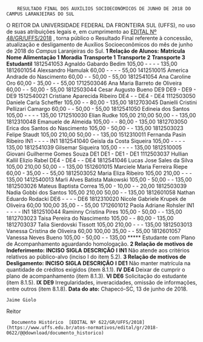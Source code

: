         RESULTADO FINAL DOS AUXÍLIOS SOCIOECONÔMICOS DE JUNHO DE 2018 DO CAMPUS LARANJEIRAS DO SUL  

 O REITOR DA UNIVERSIDADE FEDERAL DA FRONTEIRA SUL (UFFS), no uso de suas atribuições legais e, em cumprimento ao [EDITAL Nº 48/GR/UFFS/2018](https://www.uffs.edu.br/atos-normativos/edital/gr/2018-0048)  , torna público o Resultado Final referente à concessão, atualização e desligamento de Auxílios Socioeconômicos do mês de junho de 2018 do *Campus* Laranjeiras do Sul.  **1 Relação de Alunos:**      **Matrícula**    **Nome**    **Alimentação 1**    **Moradia**    **Transporte 1**    **Transporte 2**    **Transporte 3**    **Estudantil**      1812541053   Agnaldo Gabardo Bedim   105,00   -   -   -   -   135,00     1812601054   Alexsandro Hamulak   60,00   -   -   -   -   55,00     1412510015   America Andrade do Nascimento   60,00   -   -   50,00   -   55,00     1812541054   Ana Caroline Oro   60,00   -   35,00   -   -   55,00     1712503046   Ana Maria Barreto de Oliveira   60,00   -   -   50,00   -   55,00     1812503044   Cesar Augusto Bueno   DE9   DE9   -   DE9   -   DE9     1512540021   Cristiane Aparecida Ribeiro   DE4   -   -   DE4   -   DE4     1112503050   Daniele Carla Scheffer   105,00   -   -   80,00   -   135,00     1812703045   Danielli Cristini Pellizari Camargo   60,00   -   -   50,00   -   55,00     1812541050   Edineia dos Santos   105,00   -   -   -   -   135,00     1712510030   Elian Rudke   105,00   210,00   50,00   -   -   135,00     1812310048   Emanuele de Almeida   105,00   -   -   80,00   -   135,00     1812703050   Erica dos Santos do Nascimento   105,00   -   50,00   -   -   135,00     1812503023   Felipe Staudt   105,00   210,00   50,00   -   -   135,00     1512310011   Fernanda Pasin Ribeiro   IN1   -   -   -   -   IN1     1812541040   Geisla da Costa Siqueira   105,00   -   -   -   -   135,00     1812541039   Gilsemar Siqueira   105,00   -   -   -   -   135,00     1812510005   Giovani Guilherme Gomes Souza   DE1   DE1   -   DE1   -   DE1     1112503037   Hullian Kallil Elizio Rabel   DE4   -   DE4   -   -   DE4     1812541046   Lucas Jose Sales da Silva   105,00   210,00   50,00   -   -   135,00     1512601015   Marciele Maria Ferreira Riepe   60,00   -   35,00   -   -   55,00     1812503052   Maria Eliza Ribeiro   105,00   210,00   -   -   -   135,00     1412540013   Marli Alves Batista Makowski   105,00   -   50,00   -   -   135,00     1812503026   Mateus Baptista Correa   15,00   -   10,00   -   -   20,00     1812503039   Nadia Gobbi dos Santos   105,00   210,00   50,00   -   -   135,00     1812601058   Nathan Eduardo Rodacki   DE6   -   -   -   -   DE6     1812310020   Nicole Gabriele Krupek de Oliveira   60,00   100,00   35,00   -   -   55,00     1712601012   Paola Adriane Rohsler   IN1   -   -   -   -   IN1     1812510044   Raminny Cristina Pires   105,00   -   50,00   -   -   135,00     1812703023   Taisa Pereira do Nascimento   105,00   -   -   80,00   -   135,00     1812703037   Talia Sierdovski Tissott   105,00   210,00   -   -   -   135,00     1812503013   Vanessa Cristina de Oliveira   60,00   100,00   35,00   -   -   55,00     1812601057   Vanessa Neves Bueno   105,00   -   50,00   -   -   135,00     ***** Estudante com Plano de Acompanhamento aguardando homologação.  **2 Relação de motivos de Indeferimento:**      **INCISO**    **SIGLA**    **DESCRIÇÃO**      **I**    **IN1**    Não atende aos critérios relativos ao público-alvo (inciso I do item 5.2).      **3 Relação de motivos de Desligamento:**      **INCISO**    **SIGLA**    **DESCRIÇÃO**      **I**    **DE1**    Não manter matrícula na quantidade de créditos exigidos (item 8.1.1).     **IV**    **DE4**    Deixar de cumprir o plano de acompanhamento (item 8.1.3).     **VI**    **DE6**    Solicitação do estudante (item 8.1.5).     **IX**    **DE9**    Irregularidades, inveracidades, omissão de informações, entre outros (item 8.1.8).          **Data do ato:** Chapecó-SC, 13 de junho de 2018.   
 

    Jaime Giolo   
 Reitor 

      Documento Histórico  [EDITAL Nº 622/GR/UFFS/2018](https://www.uffs.edu.br/atos-normativos/edital/gr/2018-0622/@@download/documento_historico)     
      